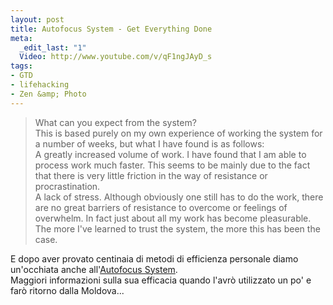 ```yaml
--- 
layout: post
title: Autofocus System - Get Everything Done
meta: 
  _edit_last: "1"
  Video: http://www.youtube.com/v/qF1ngJAyD_s
tags: 
- GTD
- lifehacking
- Zen &amp; Photo
---
```

> What can you expect from the system?  
>This is based purely on my own experience of working the system for a number of weeks, but what I have found is as follows:  
> A greatly increased volume of work. I have found that I am able to process work much faster. This seems to be mainly due to the fact that there is very little friction in the way of resistance or procrastination.  
> A lack of stress. Although obviously one still has to do the work, there are no great barriers of resistance to overcome or feelings of overwhelm. In fact just about all my work has become pleasurable. The more I've learned to trust the system, the more this has been the case.  
  
E dopo aver provato centinaia di metodi di efficienza personale diamo un'occhiata anche all'<a href='http://www.markforster.net/autofocus-system/'>Autofocus System</a>.  
Maggiori informazioni sulla sua efficacia quando l'avrò utilizzato un po' e farò ritorno dalla Moldova...  
  
<object width="535" height="400"><param name="movie" value="http://www.youtube.com/v/qF1ngJAyD_s&rel=1"></param><param name="wmode" value="transparent"></param><embed src="http://www.youtube.com/v/qF1ngJAyD_s&rel=1" type="application/x-shockwave-flash" wmode="transparent" width="535" height="400"></embed></object>  
				 
